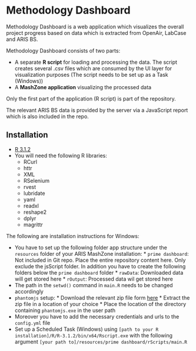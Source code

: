# Methodology Dashboard

Methodology Dashboard is a web application which visualizes the overall project
progress based on data which is extracted from OpenAir, LabCase and ARIS BS.

Methodology Dashboard consists of two parts:

* A separate __R script__ for loading and processing the data. The script creates
several .csv files which are consumed by the UI layer for visualization purposes
(The script needs to be set up as a Task (Windows))
* A __MashZone application__ visualizing the processed data

Only the first part of the application (R script) is part of the repository.

The relevant ARIS BS data is provided by the server via a JavaScript report which is also included in the repo.

## Installation

* [R 3.1.2](http://www.r-project.org)
* You will need the following R libraries:
  * RCurl
  * httr
  * XML
  * RSelenium
  * rvest
  * lubridate
  * yaml
  * readxl
  * reshape2
  * dplyr
  * magrittr

The following are installation instructions for Windows:

* You have to set up the following folder app structure under the `resources` folder
of your ARIS MashZone installation:
      * `prime dashboard`: Not included in Git repo. Place the entire repository content here. Only exclude the jsScript folder. In addition you have to create the following folders below the `prime dashboard` folder
      * `rawData`: Downloaded data will get stored here
      * `rOutput`: Processed data wil get stored here
* The path in the `setwd()` command in `main.R` needs to be changed accordingly
* `phantomjs` setup:
      * Download the relevant zip file form [here](http://phantomjs.org/download.html)
      * Extract the zip file in a location of your choice
      * Place the location of the directory containing `phantomjs.exe` in the user path
* Moreover you have to add the necessary credentials and urls to the `config.yml` file
* Set up a Scheduled Task (Windows) using `[path to your R installation]/R/R-3.1.2/bin/x64/Rscript.exe` with the following argument `[your path to]/resources/prime dashboard/rScripts/main.R` 